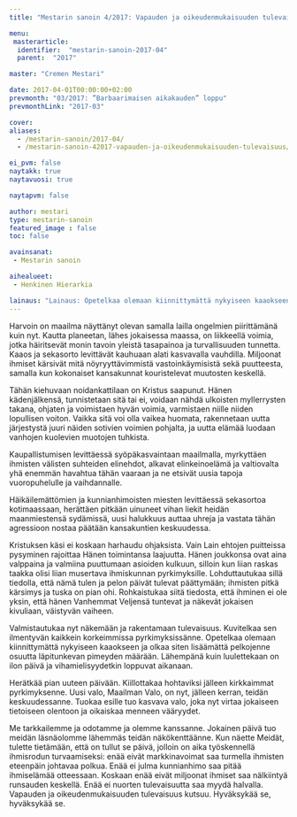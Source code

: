 ```yaml
---
title: "Mestarin sanoin 4/2017: Vapauden ja oikeudenmukaisuuden tulevaisuus"

menu:
 masterarticle:
  identifier:  "mestarin-sanoin-2017-04"
  parent:  "2017"

master: "Cremen Mestari"

date: 2017-04-01T00:00:00+02:00
prevmonth: "03/2017: ”Barbaarimaisen aikakauden” loppu"
prevmonthLink: "2017-03"

cover:
aliases:
  - /mestarin-sanoin/2017-04/
  - /mestarin-sanoin-42017-vapauden-ja-oikeudenmukaisuuden-tulevaisuus/

ei_pvm: false
naytakk: true
naytavuosi: true

naytapvm: false

author: mestari
type: mestarin-sanoin
featured_image : false
toc: false

avainsanat:
 - Mestarin sanoin

aihealueet:
 - Henkinen Hierarkia

lainaus: "Lainaus: Opetelkaa olemaan kiinnittymättä nykyiseen kaaokseen ja olkaa siten lisäämättä pelkojenne osuutta läpitunkevan pimeyden määrään."
---
```

<p>Harvoin on maailma näyttänyt olevan samalla lailla ongelmien piirittämänä kuin nyt. Kautta planeetan, lähes jokaisessa maassa, on liikkeellä voimia, jotka häiritsevät monin tavoin yleistä tasapainoa ja turvallisuuden tunnetta. Kaaos ja sekasorto levittävät kauhuaan alati kasvavalla vauhdilla. Miljoonat ihmiset kärsivät mitä nöyryyttävimmistä vastoinkäymisistä sekä puutteesta, samalla kun kokonaiset kansakunnat kouristelevat muutosten keskellä.</p>
<p>Tähän kiehuvaan noidankattilaan on Kristus saapunut. Hänen kädenjälkensä, tunnistetaan sitä tai ei, voidaan nähdä ulkoisten myllerrysten takana, ohjaten ja voimistaen hyvän voimia, varmistaen niille niiden lopullisen voiton. Vaikka sitä voi olla vaikea huomata, rakennetaan uutta järjestystä juuri näiden sotivien voimien pohjalta, ja uutta elämää luodaan vanhojen kuolevien muotojen tuhkista.</p>
<p>Kaupallistumisen levittäessä syöpäkasvaintaan maailmalla, myrkyttäen ihmisten välisten suhteiden elinehdot, alkavat elinkeinoelämä ja valtiovalta yhä enemmän havahtua tähän vaaraan ja ne etsivät uusia tapoja vuoropuhelulle ja vaihdannalle.</p>
<p>Häikäilemättömien ja kunnianhimoisten miesten levittäessä sekasortoa kotimaassaan, herättäen pitkään uinuneet vihan liekit heidän maanmiestensä sydämissä, uusi halukkuus auttaa uhreja ja vastata tähän agressioon nostaa päätään kansakuntien keskuudessa.</p>
<p>Kristuksen käsi ei koskaan harhaudu ohjaksista. Vain Lain ehtojen puitteissa pysyminen rajoittaa Hänen toimintansa laajuutta. Hänen joukkonsa ovat aina valppaina ja valmiina puuttumaan asioiden kulkuun, silloin kun liian raskas taakka olisi liian musertava ihmiskunnan pyrkimyksille. Lohduttautukaa sillä tiedolla, että nämä tulen ja pelon päivät tulevat päättymään; ihmisten pitkä kärsimys ja tuska on pian ohi. Rohkaistukaa siitä tiedosta, että ihminen ei ole yksin, että hänen Vanhemmat Veljensä tuntevat ja näkevät jokaisen kivuliaan, väistyvän vaiheen.</p>
<p>Valmistautukaa nyt näkemään ja rakentamaan tulevaisuus. Kuvitelkaa sen ilmentyvän kaikkein korkeimmissa pyrkimyksissänne. Opetelkaa olemaan kiinnittymättä nykyiseen kaaokseen ja olkaa siten lisäämättä pelkojenne osuutta läpitunkevan pimeyden määrään. Lähempänä kuin luulettekaan on ilon päivä ja vihamielisyydetkin loppuvat aikanaan.</p>
<p>Herätkää pian uuteen päivään. Kiillottakaa hohtaviksi jälleen kirkkaimmat pyrkimyksenne. Uusi valo, Maailman Valo, on nyt, jälleen kerran, teidän keskuudessanne. Tuokaa esille tuo kasvava valo, joka nyt virtaa jokaiseen tietoiseen olentoon ja oikaiskaa menneen vääryydet.</p>
<p>Me tarkkailemme ja odotamme ja olemme kanssanne. Jokainen päivä tuo meidän läsnäolomme lähemmäs teidän näkökenttäänne. Kun näette Meidät, tulette tietämään, että on tullut se päivä, jolloin on aika työskennellä ihmisrodun turvaamiseksi: enää eivät markkinavoimat saa turmella ihmisten eteenpäin johtavaa polkua. Enää ei julma kunnianhimo saa pitää ihmiselämää otteessaan. Koskaan enää eivät miljoonat ihmiset saa nälkiintyä runsauden keskellä. Enää ei nuorten tulevaisuutta saa myydä halvalla. Vapauden ja oikeudenmukaisuuden tulevaisuus kutsuu. Hyväksykää se, hyväksykää se.</p>